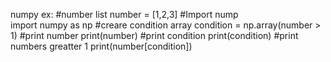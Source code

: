 
numpy
ex:
	#number list
	number = [1,2,3]
	#Import nump	
	import numpy as np
	#creare condition array
	condition = np.array(number > 1)
	#print number
	print(number)
	#print condition
	print(condition)
	#print numbers greatter 1
	print(number[condition])

